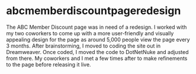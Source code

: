# abcmemberdiscountpageredesign
The ABC Member Discount page was in need of a redesign. I worked with my two coworkers to come up with a more user-friendly and visually appealing design for the page as around 5,000 people view the page every 3 months. After brainstorming, I moved to coding the site out in Dreamweaver. Once coded, I moved the code to DotNetNuke and adjusted from there. My coworkers and I met a few times after to make refinements to the page before releasing it live.
